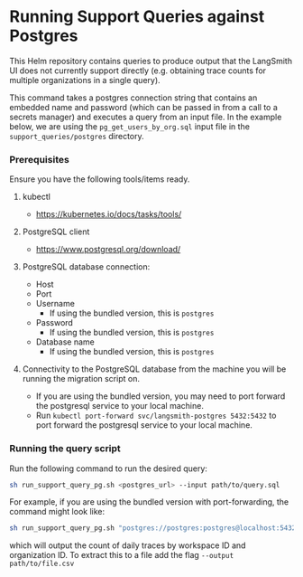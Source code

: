 # Running Support Queries against Postgres

This Helm repository contains queries to produce output that the LangSmith UI does not currently support directly (e.g. obtaining trace counts for multiple organizations in a single query). 

This command takes a postgres connection string that contains an embedded name and password (which can be passed in from a call to a secrets manager) and executes a query from an input file.  In the example below, we are using the `pg_get_users_by_org.sql` input file in the `support_queries/postgres` directory.

### Prerequisites

Ensure you have the following tools/items ready.

1. kubectl

   - https://kubernetes.io/docs/tasks/tools/

2. PostgreSQL client

   - https://www.postgresql.org/download/

3. PostgreSQL database connection:

   - Host
   - Port
   - Username
     - If using the bundled version, this is `postgres`
   - Password
     - If using the bundled version, this is `postgres`
   - Database name
     - If using the bundled version, this is `postgres`

4. Connectivity to the PostgreSQL database from the machine you will be running the migration script on.

   - If you are using the bundled version, you may need to port forward the postgresql service to your local machine.
   - Run `kubectl port-forward svc/langsmith-postgres 5432:5432` to port forward the postgresql service to your local machine.


### Running the query script

Run the following command to run the desired query:

```bash
sh run_support_query_pg.sh <postgres_url> --input path/to/query.sql
```

For example, if you are using the bundled version with port-forwarding, the command might look like:

```bash
sh run_support_query_pg.sh "postgres://postgres:postgres@localhost:5432/postgres" --input support_queries/postgres/pg_get_users_by_org.sql 
```

which will output the count of daily traces by workspace ID and organization ID.  To extract this to a file add the flag `--output path/to/file.csv`
